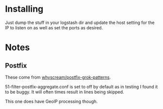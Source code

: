 # Installing

Just dump the stuff in your logstash dir and update the host setting
for the IP to listen on as well as set the ports as desired.

# Notes

## Postfix

These come from
[whyscream/postfix-grok-patterns](https://github.com/whyscream/postfix-grok-patterns).

51-filter-postfix-aggregate.conf is set to off by default as in
testing I found it to be buggy. It will often times result in lines
being skipped.

This one does have GeoIP processing though.
